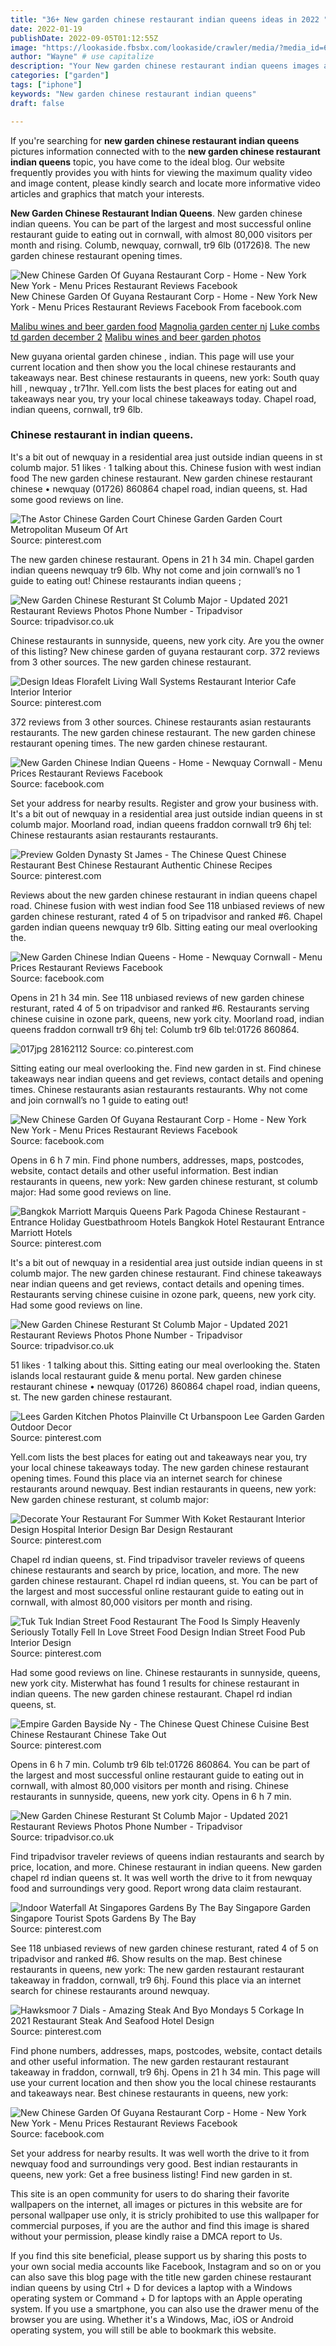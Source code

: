 ```yaml
---
title: "36+ New garden chinese restaurant indian queens ideas in 2022 "
date: 2022-01-19
publishDate: 2022-09-05T01:12:55Z
image: "https://lookaside.fbsbx.com/lookaside/crawler/media/?media_id=6492791400760842"
author: "Wayne" # use capitalize
description: "Your New garden chinese restaurant indian queens images are available. New garden chinese restaurant indian queens are a topic that is being searched for and liked by netizens today. You can Download the New garden chinese restaurant indian queens files here. Download all free photos and vectors."
categories: ["garden"]
tags: ["iphone"]
keywords: "New garden chinese restaurant indian queens"
draft: false

---
```


If you're searching for **new garden chinese restaurant indian queens** pictures information connected with to the **new garden chinese restaurant indian queens** topic, you have come to the ideal  blog.  Our website frequently  provides you with  hints  for viewing  the maximum  quality video and image  content, please kindly search and locate more informative video articles and graphics  that match your interests.

**New Garden Chinese Restaurant Indian Queens**. New garden chinese indian queens. You can be part of the largest and most successful online restaurant guide to eating out in cornwall, with almost 80,000 visitors per month and rising. Columb, newquay, cornwall, tr9 6lb (01726)8. The new garden chinese restaurant opening times.

![New Chinese Garden Of Guyana Restaurant Corp - Home - New York New York - Menu Prices Restaurant Reviews Facebook](https://lookaside.fbsbx.com/lookaside/crawler/media/?media_id=111490198891026 "New Chinese Garden Of Guyana Restaurant Corp - Home - New York New York - Menu Prices Restaurant Reviews Facebook")
New Chinese Garden Of Guyana Restaurant Corp - Home - New York New York - Menu Prices Restaurant Reviews Facebook From facebook.com

[Malibu wines and beer garden food](/malibu-wines-and-beer-garden-food/)
[Magnolia garden center nj](/magnolia-garden-center-nj/)
[Luke combs td garden december 2](/luke-combs-td-garden-december-2/)
[Malibu wines and beer garden photos](/malibu-wines-and-beer-garden-photos/)

New guyana oriental garden chinese , indian. This page will use your current location and then show you the local chinese restaurants and takeaways near. Best chinese restaurants in queens, new york: South quay hill , newquay , tr71hr. Yell.com lists the best places for eating out and takeaways near you, try your local chinese takeaways today. Chapel road, indian queens, cornwall, tr9 6lb.

### Chinese restaurant in indian queens.

It&#039;s a bit out of newquay in a residential area just outside indian queens in st columb major. 51 likes · 1 talking about this. Chinese fusion with west indian food The new garden chinese restaurant. New garden chinese restaurant chinese • newquay (01726) 860864 chapel road, indian queens, st. Had some good reviews on line.


![The Astor Chinese Garden Court Chinese Garden Garden Court Metropolitan Museum Of Art](https://i.pinimg.com/600x315/eb/a8/19/eba8195809c6a4cb30a66a04eebae152.jpg "The Astor Chinese Garden Court Chinese Garden Garden Court Metropolitan Museum Of Art")
Source: pinterest.com

The new garden chinese restaurant. Opens in 21 h 34 min. Chapel garden indian queens newquay tr9 6lb. Why not come and join cornwall’s no 1 guide to eating out! Chinese restaurants indian queens ;

![New Garden Chinese Resturant St Columb Major - Updated 2021 Restaurant Reviews Photos Phone Number - Tripadvisor](https://media-cdn.tripadvisor.com/media/photo-s/1b/e6/82/b0/photo1jpg.jpg "New Garden Chinese Resturant St Columb Major - Updated 2021 Restaurant Reviews Photos Phone Number - Tripadvisor")
Source: tripadvisor.co.uk

Chinese restaurants in sunnyside, queens, new york city. Are you the owner of this listing? New chinese garden of guyana restaurant corp. 372 reviews from 3 other sources. The new garden chinese restaurant.

![Design Ideas Florafelt Living Wall Systems Restaurant Interior Cafe Interior Interior](https://i.pinimg.com/originals/27/1d/1b/271d1bc089b39fc7bb9a3ed08195bd31.jpg "Design Ideas Florafelt Living Wall Systems Restaurant Interior Cafe Interior Interior")
Source: pinterest.com

372 reviews from 3 other sources. Chinese restaurants asian restaurants restaurants. The new garden chinese restaurant. The new garden chinese restaurant opening times. The new garden chinese restaurant.

![New Garden Chinese Indian Queens - Home - Newquay Cornwall - Menu Prices Restaurant Reviews Facebook](https://lookaside.fbsbx.com/lookaside/crawler/media/?media_id=240133154243944 "New Garden Chinese Indian Queens - Home - Newquay Cornwall - Menu Prices Restaurant Reviews Facebook")
Source: facebook.com

Set your address for nearby results. Register and grow your business with. It&#039;s a bit out of newquay in a residential area just outside indian queens in st columb major. Moorland road, indian queens fraddon cornwall tr9 6hj tel: Chinese restaurants asian restaurants restaurants.

![Preview Golden Dynasty St James - The Chinese Quest Chinese Restaurant Best Chinese Restaurant Authentic Chinese Recipes](https://i.pinimg.com/originals/69/21/0f/69210f91d4a26adbd20f0269040553f6.jpg "Preview Golden Dynasty St James - The Chinese Quest Chinese Restaurant Best Chinese Restaurant Authentic Chinese Recipes")
Source: pinterest.com

Reviews about the new garden chinese restaurant in indian queens chapel road. Chinese fusion with west indian food See 118 unbiased reviews of new garden chinese resturant, rated 4 of 5 on tripadvisor and ranked #6. Chapel garden indian queens newquay tr9 6lb. Sitting eating our meal overlooking the.

![New Garden Chinese Indian Queens - Home - Newquay Cornwall - Menu Prices Restaurant Reviews Facebook](https://lookaside.fbsbx.com/lookaside/crawler/media/?media_id=240133057577287 "New Garden Chinese Indian Queens - Home - Newquay Cornwall - Menu Prices Restaurant Reviews Facebook")
Source: facebook.com

Opens in 21 h 34 min. See 118 unbiased reviews of new garden chinese resturant, rated 4 of 5 on tripadvisor and ranked #6. Restaurants serving chinese cuisine in ozone park, queens, new york city. Moorland road, indian queens fraddon cornwall tr9 6hj tel: Columb tr9 6lb tel:01726 860864.

![017jpg 28162112](https://i.pinimg.com/originals/9e/58/21/9e58212ae09dc4350ab50d2a405bfe6d.jpg "017jpg 28162112")
Source: co.pinterest.com

Sitting eating our meal overlooking the. Find new garden in st. Find chinese takeaways near indian queens and get reviews, contact details and opening times. Chinese restaurants asian restaurants restaurants. Why not come and join cornwall’s no 1 guide to eating out!

![New Chinese Garden Of Guyana Restaurant Corp - Home - New York New York - Menu Prices Restaurant Reviews Facebook](https://lookaside.fbsbx.com/lookaside/crawler/media/?media_id=111490198891026 "New Chinese Garden Of Guyana Restaurant Corp - Home - New York New York - Menu Prices Restaurant Reviews Facebook")
Source: facebook.com

Opens in 6 h 7 min. Find phone numbers, addresses, maps, postcodes, website, contact details and other useful information. Best indian restaurants in queens, new york: New garden chinese resturant, st columb major: Had some good reviews on line.

![Bangkok Marriott Marquis Queens Park Pagoda Chinese Restaurant - Entrance Holiday Guestbathroom Hotels Bangkok Hotel Restaurant Entrance Marriott Hotels](https://i.pinimg.com/originals/3c/ea/e0/3ceae0b7542bdac26ff07b280492d5fd.jpg "Bangkok Marriott Marquis Queens Park Pagoda Chinese Restaurant - Entrance Holiday Guestbathroom Hotels Bangkok Hotel Restaurant Entrance Marriott Hotels")
Source: pinterest.com

It&#039;s a bit out of newquay in a residential area just outside indian queens in st columb major. The new garden chinese restaurant. Find chinese takeaways near indian queens and get reviews, contact details and opening times. Restaurants serving chinese cuisine in ozone park, queens, new york city. Had some good reviews on line.

![New Garden Chinese Resturant St Columb Major - Updated 2021 Restaurant Reviews Photos Phone Number - Tripadvisor](https://media-cdn.tripadvisor.com/media/photo-s/16/e6/9b/ee/20190321-181606-largejpg.jpg "New Garden Chinese Resturant St Columb Major - Updated 2021 Restaurant Reviews Photos Phone Number - Tripadvisor")
Source: tripadvisor.co.uk

51 likes · 1 talking about this. Sitting eating our meal overlooking the. Staten islands local restaurant guide &amp; menu portal. New garden chinese restaurant chinese • newquay (01726) 860864 chapel road, indian queens, st. The new garden chinese restaurant.

![Lees Garden Kitchen Photos Plainville Ct Urbanspoon Lee Garden Garden Outdoor Decor](https://i.pinimg.com/736x/3c/21/58/3c2158c01b2cc167dcb5b079d0a1c56f--lee-garden-choice-awards.jpg "Lees Garden Kitchen Photos Plainville Ct Urbanspoon Lee Garden Garden Outdoor Decor")
Source: pinterest.com

Yell.com lists the best places for eating out and takeaways near you, try your local chinese takeaways today. The new garden chinese restaurant opening times. Found this place via an internet search for chinese restaurants around newquay. Best indian restaurants in queens, new york: New garden chinese resturant, st columb major:

![Decorate Your Restaurant For Summer With Koket Restaurant Interior Design Hospital Interior Design Bar Design Restaurant](https://i.pinimg.com/originals/22/6b/84/226b8435b6cdb9849065d2c398d4e1a5.jpg "Decorate Your Restaurant For Summer With Koket Restaurant Interior Design Hospital Interior Design Bar Design Restaurant")
Source: pinterest.com

Chapel rd indian queens, st. Find tripadvisor traveler reviews of queens chinese restaurants and search by price, location, and more. The new garden chinese restaurant. Chapel rd indian queens, st. You can be part of the largest and most successful online restaurant guide to eating out in cornwall, with almost 80,000 visitors per month and rising.

![Tuk Tuk Indian Street Food Restaurant The Food Is Simply Heavenly Seriously Totally Fell In Love Street Food Design Indian Street Food Pub Interior Design](https://i.pinimg.com/originals/50/8a/30/508a30d5e0d1409ff1aa6523c330f901.jpg "Tuk Tuk Indian Street Food Restaurant The Food Is Simply Heavenly Seriously Totally Fell In Love Street Food Design Indian Street Food Pub Interior Design")
Source: pinterest.com

Had some good reviews on line. Chinese restaurants in sunnyside, queens, new york city. Misterwhat has found 1 results for chinese restaurant in indian queens. The new garden chinese restaurant. Chapel rd indian queens, st.

![Empire Garden Bayside Ny - The Chinese Quest Chinese Cuisine Best Chinese Restaurant Chinese Take Out](https://i.pinimg.com/originals/23/e2/f0/23e2f00e0a090f077225a1b3c264e785.png "Empire Garden Bayside Ny - The Chinese Quest Chinese Cuisine Best Chinese Restaurant Chinese Take Out")
Source: pinterest.com

Opens in 6 h 7 min. Columb tr9 6lb tel:01726 860864. You can be part of the largest and most successful online restaurant guide to eating out in cornwall, with almost 80,000 visitors per month and rising. Chinese restaurants in sunnyside, queens, new york city. Opens in 6 h 7 min.

![New Garden Chinese Resturant St Columb Major - Updated 2021 Restaurant Reviews Photos Phone Number - Tripadvisor](https://media-cdn.tripadvisor.com/media/photo-s/1b/e6/82/af/photo0jpg.jpg "New Garden Chinese Resturant St Columb Major - Updated 2021 Restaurant Reviews Photos Phone Number - Tripadvisor")
Source: tripadvisor.co.uk

Find tripadvisor traveler reviews of queens indian restaurants and search by price, location, and more. Chinese restaurant in indian queens. New garden chapel rd indian queens st. It was well worth the drive to it from newquay food and surroundings very good. Report wrong data claim restaurant.

![Indoor Waterfall At Singapores Gardens By The Bay Singapore Garden Singapore Tourist Spots Gardens By The Bay](https://i.pinimg.com/originals/a9/d8/4e/a9d84e3ad7c1d8f72914e7ca10de2da6.jpg "Indoor Waterfall At Singapores Gardens By The Bay Singapore Garden Singapore Tourist Spots Gardens By The Bay")
Source: pinterest.com

See 118 unbiased reviews of new garden chinese resturant, rated 4 of 5 on tripadvisor and ranked #6. Show results on the map. Best chinese restaurants in queens, new york: The new garden restaurant restaurant takeaway in fraddon, cornwall, tr9 6hj. Found this place via an internet search for chinese restaurants around newquay.

![Hawksmoor 7 Dials - Amazing Steak And Byo Mondays 5 Corkage In 2021 Restaurant Steak And Seafood Hotel Design](https://i.pinimg.com/564x/05/7a/d1/057ad10d86b7644f832ed55703e73074--london-places-cafe-restaurant.jpg "Hawksmoor 7 Dials - Amazing Steak And Byo Mondays 5 Corkage In 2021 Restaurant Steak And Seafood Hotel Design")
Source: pinterest.com

Find phone numbers, addresses, maps, postcodes, website, contact details and other useful information. The new garden restaurant restaurant takeaway in fraddon, cornwall, tr9 6hj. Opens in 21 h 34 min. This page will use your current location and then show you the local chinese restaurants and takeaways near. Best chinese restaurants in queens, new york:

![New Chinese Garden Of Guyana Restaurant Corp - Home - New York New York - Menu Prices Restaurant Reviews Facebook](https://lookaside.fbsbx.com/lookaside/crawler/media/?media_id=6492791400760842 "New Chinese Garden Of Guyana Restaurant Corp - Home - New York New York - Menu Prices Restaurant Reviews Facebook")
Source: facebook.com

Set your address for nearby results. It was well worth the drive to it from newquay food and surroundings very good. Best indian restaurants in queens, new york: Get a free business listing! Find new garden in st.

This site is an open community for users to do sharing their favorite wallpapers on the internet, all images or pictures in this website are for personal wallpaper use only, it is stricly prohibited to use this wallpaper for commercial purposes, if you are the author and find this image is shared without your permission, please kindly raise a DMCA report to Us.

If you find this site beneficial, please support us by sharing this posts to your own social media accounts like Facebook, Instagram and so on or you can also save this blog page with the title new garden chinese restaurant indian queens by using Ctrl + D for devices a laptop with a Windows operating system or Command + D for laptops with an Apple operating system. If you use a smartphone, you can also use the drawer menu of the browser you are using. Whether it's a Windows, Mac, iOS or Android operating system, you will still be able to bookmark this website.
